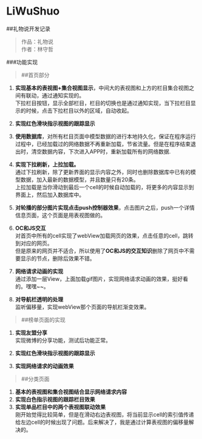# LiWuShuo

##礼物说开发记录
>作品：礼物说  
 作者：林守哲  

 
###功能实现  

>##首页部分

1. **实现基本的表视图+集合视图显示**，中间大的表视图和上方的栏目集合视图之间有联动，通过通知实现的。  
下拉栏目按钮，显示全部栏目，栏目的切换也是通过通知实现，当下拉栏目显示的时候，点击下拉栏目以外的区域，自动收起。  

2. **实现红色滑块指示视图的跟踪显示**


2. **使用数据库**，对所有栏目页面中模型数据的进行本地持久化，保证在程序运行过程中，已经加载过的网络数据不再重新加载，节省流量。但是在程序结束退出时，清空数据内容，下次进入APP时，重新加载所有的网络数据.
    
3. **实现下拉刷新，上拉加载。**  
	通过下拉刷新，除了更新界面的显示内容之外，同时也删除数据库中已有的模型数据，加入最新的数据模型，并且数量只有20条。  
	上拉加载是当你滑动到最后一个cell的时候自动加载的，将更多的内容显示到界面上，然后加入数据库中。  
	
4. **对轮播的部分图片实现点击push控制器效果**，点击图片之后，push一个详情信息页面，这个页面是用表视图做的。  

5. **OC和JS交互**  
  对首页中所有的cell实现了webView加载网页的效果，点击任意的cell，跳转到对应的网页。  
	但是原来的网页并不适合，所以使用了**OC和JS的交互知识**删除了网页中不需要显示的节点，删除后效果不错。    
	 
6. **网络请求动画的实现**  
	通过添加一层View，上面加载gif图片，实现网络请求动画的效果，挺好看的。嘿嘿~~。
7. **对导航栏透明的处理**  
	监听偏移量，实现webView那个页面的导航栏渐变效果。    
	
>##榜单页面的实现

1. **实现友盟分享**    
	实现微博的分享功能，测试后功能正常。
	
2. **实现红色滑块指示视图的跟踪显示**

3. **实现网络请求的动画效果**

>##分类页面    

1. **基本的表视图和集合视图结合显示网络请求内容**  
2. **实现白色指示视图的跟踪栏目效果**  
3. **实现单品栏目中的两个表视图联动效果**  
	刚开始觉得比较简单，但是在滑动右边表视图，将当前显示cell的索引值传递给左边cell的时候出现了问题。后来解决了，我是通过计算表视图的偏移量解决的。

